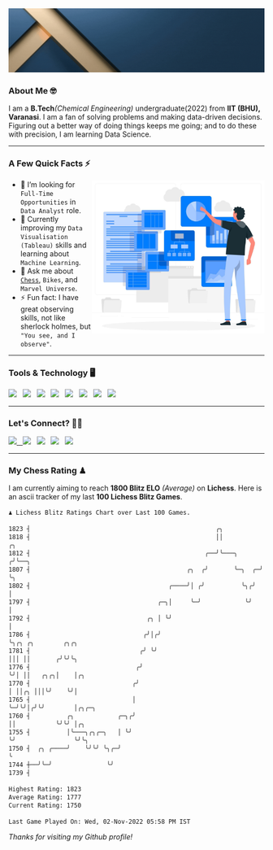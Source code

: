   <img src= "https://github.com/Laxman-Lakhan/Laxman-Lakhan/blob/master/Assets/Header.gif">

### About Me 🤓

I am a **B.Tech**_(Chemical Engineering)_ undergraduate(2022) from **IIT (BHU), Varanasi**. I am a fan of solving problems and making data-driven decisions. Figuring out a better way of doing things keeps me going; and to do these with precision, I am learning Data Science.

---

### A Few Quick Facts ⚡️
<img align="right" alt="Coding" width="340" src="https://github.com/Laxman-Lakhan/Laxman-Lakhan/blob/master/Assets/Data_Vector.jpg">   

- 🤝 I’m looking for `Full-Time Opportunities` in `Data Analyst` role.
- 📖 Currently improving my `Data Visualisation (Tableau)` skills and learning about `Machine Learning`.
- 💬 Ask me about [`Chess`](https://lichess.org/@/YourKingIsInDanger), `Bikes`, and `Marvel Universe`.
- ⚡️ Fun fact: I have great observing skills, not like sherlock holmes, but `"You see, and I observe"`.

---
### Tools & Technology 🖥

<img src="https://img.shields.io/badge/Python-white?logo=Python&logoColor=ColorName&style=ShieldStyle" /> &nbsp;
<img src="https://img.shields.io/badge/MySQL-white?logo=MySQL&logoColor=ColorName&style=ShieldStyle" /> &nbsp;
<img src="https://img.shields.io/badge/Tableau-white?logo=Tableau&logoColor=ColorName&style=ShieldStyle" /> &nbsp;
<img src="https://img.shields.io/badge/Excel-white?logo=Microsoft+Excel&logoColor=196F3D&style=ShieldStyle" /> &nbsp;
<img src="https://img.shields.io/badge/Jupyter-white?logo=Jupyter&logoColor=ColorName&style=ShieldStyle" /> &nbsp;
<img src="https://img.shields.io/badge/pandas-white?logo=Pandas&logoColor=000080&style=ShieldStyle" /> &nbsp;
<img src="https://img.shields.io/badge/numpy-white?logo=Numpy&logoColor=85C1E9&style=ShieldStyle" /> &nbsp;
<img src="https://img.shields.io/badge/scikit learn-white?logo=Scikit+Learn&logoColor=ColorName&style=ShieldStyle" /> &nbsp;



---

### Let's Connect? 🫳🏻

<a href="mailto:laxmansingh.lakhan@gmail.com"> <img src="https://img.icons8.com/fluent/48/000000/gmail.png" width="3.5%"/> &nbsp;
[<img src="https://img.icons8.com/color/48/000000/linkedin.png" width="3.5%"/>](https://www.linkedin.com/in/laxman-lakhan/)  &nbsp;
[<img src="https://img.icons8.com/fluent/48/000000/facebook-new.png" width="3.5%"/>](https://www.facebook.com/s.laxmanlakhan/)  &nbsp;
[<img src="https://img.icons8.com/fluent/48/000000/instagram-new.png" width="3.5%"/>](https://www.instagram.com/laxman.lakhan/)  &nbsp;
[<img src="https://img.icons8.com/color/48/000000/twitter.png" width="3.5%"/>](https://twitter.com/laxman__lakhan)  &nbsp;

 ---
  
### My Chess Rating ♟
  
I am currently aiming to reach **1800 Blitz ELO** *(Average)* on **Lichess**. Here is an ascii tracker of my last **100 Lichess Blitz Games**.

  ```
  ♟︎ 𝙻𝚒𝚌𝚑𝚎𝚜𝚜 𝙱𝚕𝚒𝚝𝚣 𝚁𝚊𝚝𝚒𝚗𝚐𝚜 𝙲𝚑𝚊𝚛𝚝 𝚘𝚟𝚎𝚛 𝙻𝚊𝚜𝚝 𝟷00 𝙶𝚊𝚖𝚎𝚜.
  
1823 ┤                                                   ╭╮
1818 ┤                                                   ││           ╭╮
1812 ┤                                                ╭──╯╰───╮      ╭╯╰──╮
1807 ┤                                           ╭╮  ╭╯       ╰─╮  ╭─╯    ╰╮
1802 ┤                                      ╭────╯│ ╭╯          ╰╮╭╯       │
1797 ┤                                   ╭─╮│     ╰─╯            ╰╯        │
1792 ┤                                ╭╮ │ ╰╯                              │
1786 ┤                               ╭╯│╭╯                                 ╰╮╭╮ ╭╮        ╭╮╭╮
1781 ┤                              ╭╯ ╰╯                                   │││ ││       ╭╯╰╯╰╮
1776 ┤                             ╭╯                                       ╰╯│ ││   ╭╮╭╮│    │╭╮
1770 ┤                            ╭╯                                          │ ││╭╮ │││╰╯    ╰╯│
1765 ┤                            │                                           ╰─╯╰╯│╭╯╰╯        │╭╮╭─╮
1760 ┤          ╭╮            ╭─╮╭╯                                                ││           ╰╯╰╯ │╭╮
1755 ┤          │╰───╮╭╮╭─╮   │ ╰╯                                                 ╰╯                ╰╯╰╮
1750 ┤  ╭╮ ╭────╯    ╰╯╰╯ ╰╮╭─╯                                                                         ╰
1744 ┼──╯╰─╯               ╰╯
1739 ┤ 

Highest Rating: 1823
Average Rating: 1777
Current Rating: 1750 

Last Game Played On: Wed, 02-Nov-2022 05:58 PM IST
  ```
  
  
*Thanks for visiting my Github profile!*
